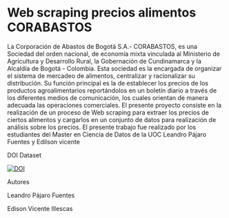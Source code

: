 # Web scraping precios alimentos CORABASTOS
La Corporación de Abastos de Bogotá S.A.- CORABASTOS, es una Sociedad del orden nacional, de economía mixta vinculada al Ministerio de Agricultura y Desarrollo Rural, la Gobernación de Cundinamarca y la Alcaldía de Bogotá - Colombia.  Esta sociedad es la encargada de organizar el sistema de mercadeo de alimentos, centralizar y racionalizar su distribución.  Su función principal es la de establecer los precios de los productos agroalimentarios reportándolos en un boletín diario a través de los diferentes medios de comunicación, los cuales orientan de manera adecuada las operaciones comerciales.
El presente proyecto consiste en la realización de un proceso de Web scraping para extraer los precios de ciertos alimentos y cargarlos en un conjunto de datos para realización de análisis sobre los precios.
El presente trabajo fue realizado por los estudiantes del Master en Ciencia de Datos de la UOC Leandro Pájaro Fuentes y Edilson vicente

DOI Dataset

[![DOI](https://zenodo.org/badge/DOI/10.5281/zenodo.6433329.svg)](https://doi.org/10.5281/zenodo.6433329)

Autores

Leandro Pájaro Fuentes

Edison Vicente Illescas
